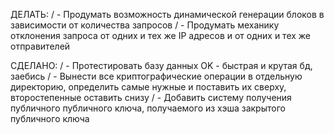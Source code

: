 ДЕЛАТЬ:
/ - Продумать возможность динамической генерации блоков в зависимости от количества запросов
/ - Продумать механику отклонения запроса от одних и тех же IP адресов и от одних и тех же отправителей


СДЕЛАНО:
/ - Протестировать базу данных OK - быстрая и крутая бд, заебись
/ - Вынести все криптографические операции в отдельную директорию, определить самые нужные и поставить их сверху, второстепенные оставить снизу
/ - Добавить систему получения публичного публичного ключа, получаемого из хэша закрытого публичного ключа


